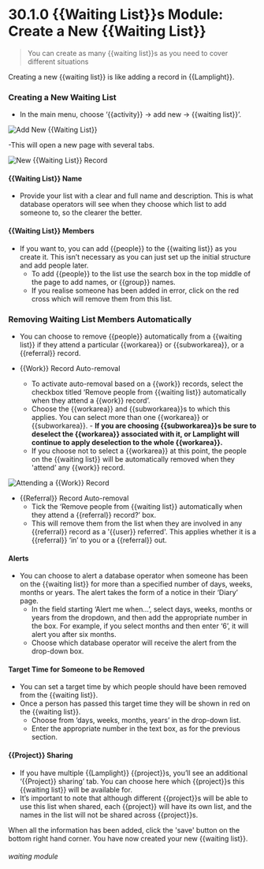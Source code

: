 # 30.1.0 {{Waiting List}}s Module: Create a New {{Waiting List}}

> You can create as many {{waiting list}}s as you need to cover different situations



Creating a new {{waiting list}} is like adding a record in {{Lamplight}}.

### Creating a New Waiting List

- In the main menu, choose ‘{{activity}} -> add new -> {{waiting list}}’. 

![Add New {{Waiting List}}](30.1.0a.png)

 -This will open a new page with several tabs. 

![New {{Waiting List}} Record](30.1.0b.png)

#### {{Waiting List}} Name
  
- Provide your list with a clear and full name and description. This is what database operators will see when they choose which list to add someone to, so the clearer the better.
   
#### {{Waiting List}} Members
   
- If you want to, you can add {{people}} to the {{waiting list}} as you create it. This isn’t necessary as you can just set up the initial structure and add people later.
   - To add {{people}} to the list use the search box in the top middle of the page to add names, or {{group}} names.
   - If you realise someone has been added in error, click on the red cross which will remove them from this list. 

### Removing Waiting List Members Automatically
   
- You can choose to remove {{people}} automatically from a {{waiting list}} if they attend a particular {{workarea}} or {{subworkarea}}, or a {{referral}} record.  

- {{Work}} Record Auto-removal
   - To activate auto-removal based on a {{work}} records, select the checkbox titled ‘Remove people from {{waiting list}} automatically when they attend a {{work}} record’. 
   - Choose the {{workarea}} and {{subworkarea}}s to which this applies. You can select more than one {{workarea}} or {{subworkarea}}.    - **If you are choosing {{subworkarea}}s be sure to deselect the {{workarea}} associated with it, or Lamplight will continue to apply deselection to the whole {{workarea}}.**
   - If you choose not to select a {{workarea}} at this point, the people on the {{waiting list}} will be automatically removed when they 'attend’ any {{work}} record.  

![Attending a {{Work}} Record](30.1.0a.png)

- {{Referral}} Record Auto-removal
   - Tick the ‘Remove people from {{waiting list}} automatically when they attend a {{referral}} record?’ box. 
   - This will remove them from the list when they are involved in any {{referral}} record as a '{{user}} referred'. This applies whether it is a {{referral}} ‘in’ to you or a {{referral}} out. 

#### Alerts
   
- You can choose to alert a database operator when someone has been on the {{waiting list}} for more than a specified number of days, weeks, months or years. The alert takes the form of a notice in their ‘Diary’ page.
   - In the field starting ‘Alert me when…’, select days, weeks, months or years from the dropdown, and then add the appropriate number in the box. For example, if you select months and then enter ‘6’, it will alert you after six months.
   - Choose which database operator will receive the alert from the drop-down box.

#### Target Time for Someone to be Removed
- You can set a target time by which people should have been removed from the {{waiting list}}. 
- Once a person has passed this target time they will be shown in red on the {{waiting list}}. 
   - Choose from ‘days, weeks, months, years’ in the drop-down list.
   - Enter the appropriate number in the text box, as for the previous section.
 
#### {{Project}} Sharing
 
- If you have multiple {{Lamplight}} {{project}}s, you’ll see an additional ‘{{Project}} sharing’ tab. You can choose here which {{project}}s this {{waiting list}} will be available for. 
- It’s important to note that although different {{project}}s will be able to use this list when shared, each {{project}} will have its own list, and the names in the list will not be shared across {{project}}s.
   
   
When all the information has been added, click the 'save' button on the bottom right hand corner. You have now created your new {{waiting list}}.


###### waiting module

